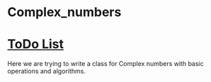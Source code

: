 # Complex_numbers
# [ToDo List](https://alice3e.notion.site/41a484e1f7404a1b8c86dd2f0de20c3c?v=05e2349e139c47eb9a718f89e1fd1ff9&pvs=4)
Here we are trying to write a class for Complex numbers with basic operations and algorithms.
